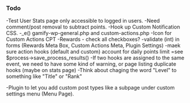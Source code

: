 ### Todo

-Test User Stats page only accessible to logged in users.
-Need comment/post removal to subtract points.
-Hook up Custom Notification CSS.
-_e() gamify-wp-general.php and custom-actions.php
-Icon for Custom Actions CPT
-Rewards - check all checkboxes?
-validate (int) in forms (Rewards Meta Box, Custom Actions Meta, Plugin Settings)
-maek sure action hooks (default and custom) account for daily points limit
	=see $process->save_process_results()
-If two hooks are assigned to the same event, we need to have some kind of warning, or page listing duplicate hooks (maybe on stats page)
-Think about chaging the word "Level" to something like "Title" or "Rank"



-Plugin to let you add custom post types like a subpage under custom settings menu (Menu Page).